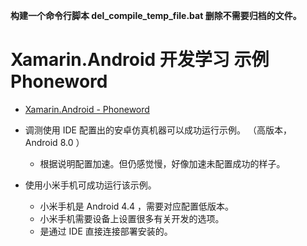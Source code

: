 **构建一个命令行脚本 del_compile_temp_file.bat 删除不需要归档的文件。**

# Xamarin.Android 开发学习 示例 Phoneword

- [Xamarin.Android - Phoneword](https://docs.microsoft.com/en-us/samples/xamarin/monodroid-samples/phoneword/)

- 调测使用 IDE 配置出的安卓仿真机器可以成功运行示例。 （高版本， Android 8.0 ）
  + 根据说明配置加速。但仍感觉慢，好像加速未配置成功的样子。

- 使用小米手机可成功运行该示例。
  + 小米手机是  Android 4.4 ，需要对应配置低版本。
  + 小米手机需要设备上设置很多有关开发的选项。
  + 是通过 IDE 直接连接部署安装的。




